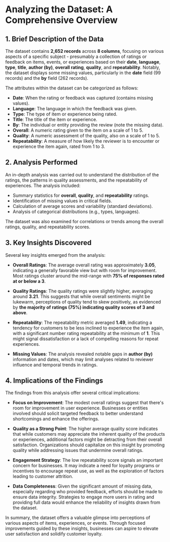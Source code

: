 # Analyzing the Dataset: A Comprehensive Overview

## 1. Brief Description of the Data

The dataset contains **2,652 records** across **8 columns**, focusing on various aspects of a specific subject - presumably a collection of ratings or feedback on items, events, or experiences based on their **date**, **language**, **type**, **title**, **author (by)**, **overall rating**, **quality**, and **repeatability**. Notably, the dataset displays some missing values, particularly in the **date** field (99 records) and the **by** field (262 records).

The attributes within the dataset can be categorized as follows:

- **Date**: When the rating or feedback was captured (contains missing values).
- **Language**: The language in which the feedback was given.
- **Type**: The type of item or experience being rated.
- **Title**: The title of the item or experience.
- **By**: The individual or entity providing the review (note the missing data).
- **Overall**: A numeric rating given to the item on a scale of 1 to 5.
- **Quality**: A numeric assessment of the quality, also on a scale of 1 to 5.
- **Repeatability**: A measure of how likely the reviewer is to encounter or experience the item again, rated from 1 to 3.

## 2. Analysis Performed

An in-depth analysis was carried out to understand the distribution of the ratings, the patterns in quality assessments, and the repeatability of experiences. The analysis included:

- Summary statistics for **overall**, **quality**, and **repeatability** ratings.
- Identification of missing values in critical fields.
- Calculation of average scores and variability (standard deviations).
- Analysis of categorical distributions (e.g., types, languages).

The dataset was also examined for correlations or trends among the overall ratings, quality, and repeatability scores.

## 3. Key Insights Discovered

Several key insights emerged from the analysis:

- **Overall Ratings**: The average overall rating was approximately **3.05**, indicating a generally favorable view but with room for improvement. Most ratings cluster around the mid-range with **75% of responses rated at or below a 3**. 

- **Quality Ratings**: The quality ratings were slightly higher, averaging around **3.21**. This suggests that while overall sentiments might be lukewarm, perceptions of quality tend to skew positively, as evidenced by **the majority of ratings (75%) indicating quality scores of 3 and above**. 

- **Repeatability**: The repeatability metric averaged **1.49**, indicating a tendency for customers to be less inclined to experience the item again, with a significant number rating repeatability at the minimum of **1**. This might signal dissatisfaction or a lack of compelling reasons for repeat experiences.

- **Missing Values**: The analysis revealed notable gaps in **author (by)** information and dates, which may limit analyses related to reviewer influence and temporal trends in ratings. 

## 4. Implications of the Findings

The findings from this analysis offer several critical implications:

- **Focus on Improvement**: The modest overall ratings suggest that there's room for improvement in user experience. Businesses or entities involved should solicit targeted feedback to better understand shortcomings and enhance the offerings.

- **Quality as a Strong Point**: The higher average quality score indicates that while customers may appreciate the inherent quality of the products or experiences, additional factors might be detracting from their overall satisfaction. Organizations should capitalize on this insight by promoting quality while addressing issues that undermine overall ratings.

- **Engagement Strategy**: The low repeatability score signals an important concern for businesses. It may indicate a need for loyalty programs or incentives to encourage repeat use, as well as the exploration of factors leading to customer attrition.

- **Data Completeness**: Given the significant amount of missing data, especially regarding who provided feedback, efforts should be made to ensure data integrity. Strategies to engage more users in rating and providing full data would enhance the reliability of insights drawn from the dataset.

In summary, the dataset offers a valuable glimpse into perceptions of various aspects of items, experiences, or events. Through focused improvements guided by these insights, businesses can aspire to elevate user satisfaction and solidify customer loyalty.